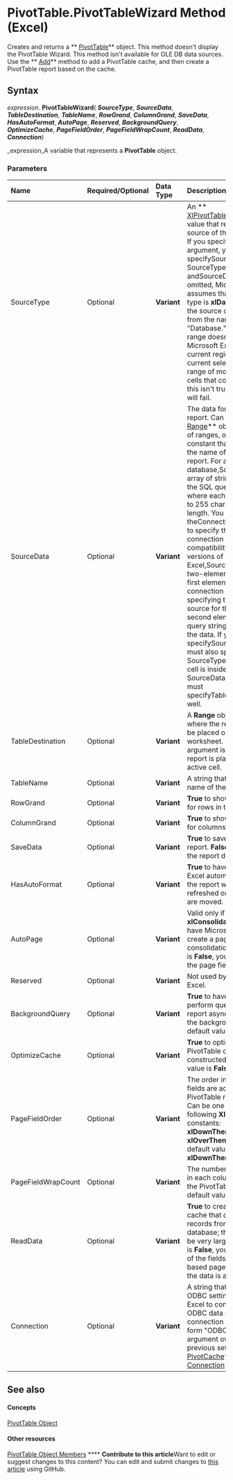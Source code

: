 
# PivotTable.PivotTableWizard Method (Excel)

Creates and returns a  ** [PivotTable](a9c1d4a0-78a9-f9a6-6daf-91cb63e45842.md)** object. This method doesn't display the PivotTable Wizard. This method isn't available for OLE DB data sources. Use the ** [Add](3b830532-e834-81c8-dd5e-a43ed2efc269.md)** method to add a PivotTable cache, and then create a PivotTable report based on the cache.


## Syntax

 _expression_. **PivotTableWizard**( **_SourceType_**,  **_SourceData_**,  **_TableDestination_**,  **_TableName_**,  **_RowGrand_**,  **_ColumnGrand_**,  **_SaveData_**,  **_HasAutoFormat_**,  **_AutoPage_**,  **_Reserved_**,  **_BackgroundQuery_**,  **_OptimizeCache_**,  **_PageFieldOrder_**,  **_PageFieldWrapCount_**,  **_ReadData_**,  **_Connection_**)

 _expression_A variable that represents a  **PivotTable** object.


### Parameters



|**Name**|**Required/Optional**|**Data Type**|**Description**|
|:-----|:-----|:-----|:-----|
|SourceType|Optional| **Variant**|An  ** [XlPivotTableSourceType](96385c0c-3f03-7b57-fb71-af533270a26c.md)** value that represents the source of the report data. If you specify this argument, you must also specifySourceData. If SourceType andSourceData are omitted, Microsoft Excel assumes that the source type is **xlDatabase**, and the source data comes from the named range "Database." If this named range doesn't exist, Microsoft Excel uses the current region if the current selection is in a range of more than 10 cells that contain data. If this isn't true, this method will fail.|
|SourceData|Optional| **Variant**|The data for the new report. Can be a  ** [Range](b8207778-0dcc-4570-1234-f130532cc8cd.md)** object, an array of ranges, or a text constant that represents the name of another report. For an external database,SourceData is an array of strings containing the SQL query string, where each element is up to 255 characters in length. You should use theConnection argument to specify the ODBC connection string. For compatibility with earlier versions of Excel,SourceData can be a two-element array. The first element is the connection string specifying the ODBC source for the data. The second element is the SQL query string used to get the data. If you specifySourceData, you must also specify SourceType. If the active cell is inside the SourceData range, you must specifyTableDestination as well.|
|TableDestination|Optional| **Variant**|A  **Range** object specifying where the report should be placed on the worksheet. If this argument is omitted, the report is placed at the active cell.|
|TableName|Optional| **Variant**|A string that specifies the name of the new report.|
|RowGrand|Optional| **Variant**| **True** to show grand totals for rows in the report.|
|ColumnGrand|Optional| **Variant**| **True** to show grand totals for columns in the report.|
|SaveData|Optional| **Variant**| **True** to save data with the report. **False** to save only the report definition.|
|HasAutoFormat|Optional| **Variant**| **True** to have Microsoft Excel automatically format the report when it's refreshed or when fields are moved.|
|AutoPage|Optional| **Variant**|Valid only if SourceType is **xlConsolidation**.  **True** to have Microsoft Excel create a page field for the consolidation. IfAutoPage is **False**, you must create the page field or fields.|
|Reserved|Optional| **Variant**|Not used by Microsoft Excel.|
|BackgroundQuery|Optional| **Variant**| **True** to have Excel perform queries for the report asynchronously (in the background). The default value is **False**.|
|OptimizeCache|Optional| **Variant**| **True** to optimize the PivotTable cache when it's constructed. The default value is **False**.|
|PageFieldOrder|Optional| **Variant**|The order in which page fields are added to the PivotTable report's layout. Can be one of the following  **XlOrder** constants: **xlDownThenOver** or **xlOverThenDown**. The default value is  **xlDownThenOver**.|
|PageFieldWrapCount|Optional| **Variant**|The number of page fields in each column or row in the PivotTable report. The default value is 0 (zero).|
|ReadData|Optional| **Variant**| **True** to create a PivotTable cache that contains all records from the external database; this cache can be very large. IfReadData is **False**, you can set some of the fields asserver-based page fields before the data is actually read.|
|Connection|Optional| **Variant**|A string that contains ODBC settings that allow Excel to connect to an ODBC data source. The connection string has the form "ODBC;<connection string>". This argument overrides any previous setting for the  ** [PivotCache](c3d84ef1-f9e6-b1bc-cbf0-3ba8dfe17439.md)** object's ** [Connection](5d4b07f2-dad9-4c90-ec92-094dac95a086.md)** property.|

## See also


#### Concepts


 [PivotTable Object](a9c1d4a0-78a9-f9a6-6daf-91cb63e45842.md)
#### Other resources


 [PivotTable Object Members](8e8d1692-cf32-63c6-a1f6-54ddcc2a4964.md)
****   **Contribute to this article**Want to edit or suggest changes to this content? You can edit and submit changes to  [this article](https://github.com/jhershey00/VBA_Excel_Test/OpenXMLCon/articles/65b988fd-7b0a-ebcb-61ca-8ece8819aebf.md) using GitHub.

